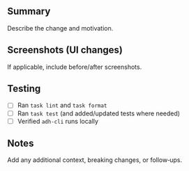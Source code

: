 ## Summary

Describe the change and motivation.

## Screenshots (UI changes)

If applicable, include before/after screenshots.

## Testing

- [ ] Ran `task lint` and `task format`
- [ ] Ran `task test` (and added/updated tests where needed)
- [ ] Verified `adh-cli` runs locally

## Notes

Add any additional context, breaking changes, or follow‑ups.
